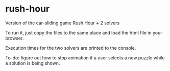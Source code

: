 # rush-hour
Version of the car-sliding game Rush Hour + 2 solvers 

To run it, just copy the files to the same place and load the html file in your browser.

Execution times for the two solvers are printed to the console.

To-do: figure out how to stop animation if a user selects a new puzzle while a solution is being shown.
